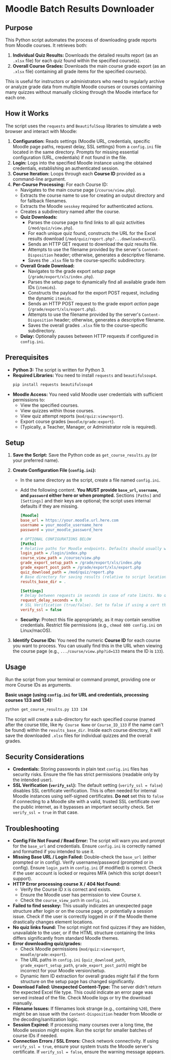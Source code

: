 # Moodle Batch Results Downloader

## Purpose

This Python script automates the process of downloading grade reports from Moodle courses. It retrieves both:

1.  **Individual Quiz Results:** Downloads the detailed results report (as an `.xlsx` file) for each quiz found within the specified course(s).
2.  **Overall Course Grades:** Downloads the main course grade export (as an `.xlsx` file) containing all grade items for the specified course(s).

This is useful for instructors or administrators who need to regularly archive or analyze grade data from multiple Moodle courses or courses containing many quizzes without manually clicking through the Moodle interface for each one.

## How it Works

The script uses the `requests` and `BeautifulSoup` libraries to simulate a web browser and interact with Moodle:

1.  **Configuration:** Reads settings (Moodle URL, credentials, specific Moodle page paths, request delay, SSL settings) from a `config.ini` file located in the same directory. Prompts for missing essential configuration (URL, credentials) if not found in the file.
2.  **Login:** Logs into the specified Moodle instance using the obtained credentials, establishing an authenticated session.
3.  **Course Iteration:** Loops through each **Course ID** provided as a command-line argument.
4.  **Per-Course Processing:** For each Course ID:
    *   Navigates to the main course page (`/course/view.php`).
    *   Extracts the course name to use for creating an output directory and for fallback filenames.
    *   Extracts the Moodle `sesskey` required for authenticated actions.
    *   Creates a subdirectory named after the course.
    *   **Quiz Downloads:**
        *   Parses the course page to find links to all quiz activities (`/mod/quiz/view.php`).
        *   For each unique quiz found, constructs the URL for the Excel results download (`/mod/quiz/report.php?...download=excel`).
        *   Sends an HTTP GET request to download the quiz results file.
        *   Attempts to use the filename provided by the server's `Content-Disposition` header; otherwise, generates a descriptive filename.
        *   Saves the `.xlsx` file to the course-specific subdirectory.
    *   **Overall Grade Download:**
        *   Navigates to the grade export *setup* page (`/grade/export/xls/index.php`).
        *   Parses the setup page to dynamically find all available grade item IDs (`itemids`).
        *   Constructs the payload for the export POST request, including the dynamic `itemids`.
        *   Sends an HTTP POST request to the grade export *action* page (`/grade/export/xls/export.php`).
        *   Attempts to use the filename provided by the server's `Content-Disposition` header; otherwise, generates a descriptive filename.
        *   Saves the overall grades `.xlsx` file to the course-specific subdirectory.
    *   **Delay:** Optionally pauses between HTTP requests if configured in `config.ini`.

## Prerequisites

*   **Python 3:** The script is written for Python 3.
*   **Required Libraries:** You need to install `requests` and `beautifulsoup4`.
    ```bash
    pip install requests beautifulsoup4
    ```
*   **Moodle Access:** You need valid Moodle user credentials with sufficient permissions to:
    *   View the specified courses.
    *   View quizzes within those courses.
    *   View quiz attempt reports (`mod/quiz:viewreport`).
    *   Export course grades (`moodle/grade:export`).
    *   (Typically, a Teacher, Manager, or Administrator role is required).

## Setup

1.  **Save the Script:** Save the Python code as `get_course_results.py` (or your preferred name).

2.  **Create Configuration File (`config.ini`):**
    *   In the same directory as the script, create a file named `config.ini`.
    *   Add the following content. **You MUST provide `base_url`, `username`, and `password` either here or when prompted.** Sections `[Paths]` and `[Settings]` and their keys are optional; the script uses internal defaults if they are missing.

        ```ini
        [Moodle]
        base_url = https://your.moodle.url.here.com
        username = your_moodle_username_here
        password = your_moodle_password_here

        # OPTIONAL CONFIGURATIONS BELOW
        [Paths]
        # Relative paths for Moodle endpoints. Defaults should usually work.
        login_path = /login/index.php
        course_view_path = /course/view.php
        grade_export_setup_path = /grade/export/xls/index.php
        grade_export_post_path = /grade/export/xls/export.php
        quiz_download_path = /mod/quiz/report.php
        # Base directory for saving results (relative to script location or absolute)
        results_base_dir = .

        [Settings]
        # Delay between requests in seconds in case of rate limits. No delay by default.
        request_delay_seconds = 0.0
        # SSL Verification (true/false). Set to false if using a cert that would fail to validate (such as sef-signed).
        verify_ssl = false
        ```
    *   **Security:** Protect this file appropriately, as it may contain sensitive credentials. Restrict file permissions (e.g., `chmod 600 config.ini` on Linux/macOS).

3.  **Identify Course IDs:** You need the numeric **Course ID** for each course you want to process. You can usually find this in the URL when viewing the course page (e.g., `.../course/view.php?id=133` means the ID is `133`).

## Usage

Run the script from your terminal or command prompt, providing one or more Course IDs as arguments.

**Basic usage (using `config.ini` for URL and credentials, processing courses 133 and 134):**

```bash
python get_course_results.py 133 134
```

The script will create a sub-directory for each specified course (named after the course title, like `My Course Name` or `Course_ID_133` if the name can't be found) within the `results_base_dir`. Inside each course directory, it will save the downloaded `.xlsx` files for individual quizzes and the overall grades.

## Security Considerations

*   **Credentials:** Storing passwords in plain text `config.ini` files has security risks. Ensure the file has strict permissions (readable only by the intended user).
*   **SSL Verification (`verify_ssl`):** The default setting (`verify_ssl = false`) disables SSL certificate verification. This is often needed for internal Moodle instances using self-signed certificates. **Do not** set this to `false` if connecting to a Moodle site with a valid, trusted SSL certificate over the public internet, as it bypasses an important security check. Set `verify_ssl = true` in that case.

## Troubleshooting

*   **Config File Not Found / Read Error:** The script will warn you and prompt for the `base_url` and credentials. Ensure `config.ini` is correctly named and formatted if you intended to use it.
*   **Missing Base URL / Login Failed:** Double-check the `base_url` (either prompted or in config). Verify username/password (prompted or in config). Ensure `login_path` in `config.ini` (if modified) is correct. Check if the user account is locked or requires MFA (which this script doesn't support).
*   **HTTP Error processing course X / 404 Not Found:**
    *   Verify the Course ID `X` is correct and exists.
    *   Ensure the Moodle user has permission to view Course `X`.
    *   Check the `course_view_path` in `config.ini`.
*   **Failed to find sesskey:** This usually indicates an unexpected page structure after login or on the course page, or potentially a session issue. Check if the user is correctly logged in or if the Moodle theme drastically changes element locations.
*   **No quiz links found:** The script might not find quizzes if they are hidden, unavailable to the user, or if the HTML structure containing the links differs significantly from standard Moodle themes.
*   **Error downloading quiz/grades:**
    *   Check Moodle permissions (`mod/quiz:viewreport`, `moodle/grade:export`).
    *   The URL paths in `config.ini` (`quiz_download_path`, `grade_export_setup_path`, `grade_export_post_path`) might be incorrect for your Moodle version/setup.
    *   Dynamic item ID extraction for overall grades might fail if the form structure on the setup page has changed significantly.
*   **Download Failed: Unexpected Content-Type:** The server didn't return the expected Excel file type. This could indicate an error page was served instead of the file. Check Moodle logs or try the download manually.
*   **Filename Issues:** If filenames look strange (e.g., containing `%20`), there might be an issue with the `Content-Disposition` header from Moodle or the decoding/sanitization logic.
*   **Session Expired:** If processing many courses over a long time, the Moodle session might expire. Run the script for smaller batches of course IDs if needed.
*   **Connection Errors / SSL Errors:** Check network connectivity. If using `verify_ssl = true`, ensure your system trusts the Moodle server's certificate. If `verify_ssl = false`, ensure the warning message appears.
